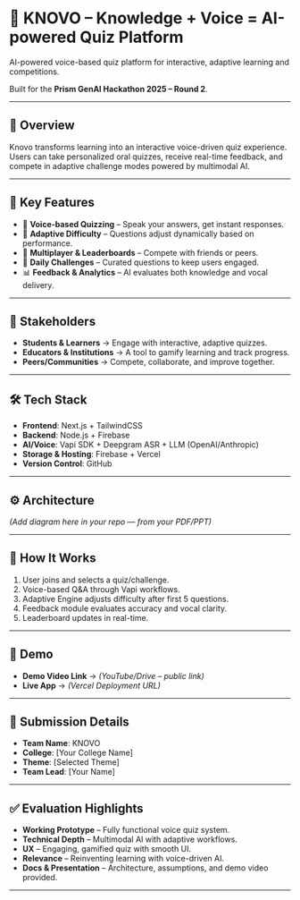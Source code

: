 # 🚀 KNOVO – Knowledge + Voice = AI-powered Quiz Platform  

AI-powered voice-based quiz platform for interactive, adaptive learning and competitions.  

Built for the **Prism GenAI Hackathon 2025 – Round 2**.  

---

## 🌟 Overview  

Knovo transforms learning into an interactive voice-driven quiz experience.  
Users can take personalized oral quizzes, receive real-time feedback, and compete in adaptive challenge modes powered by multimodal AI.  

---

## 🎯 Key Features  

- 🎤 **Voice-based Quizzing** – Speak your answers, get instant responses.  
- 🧠 **Adaptive Difficulty** – Questions adjust dynamically based on performance.  
- 👥 **Multiplayer & Leaderboards** – Compete with friends or peers.  
- 🔄 **Daily Challenges** – Curated questions to keep users engaged.  
- 📊 **Feedback & Analytics** – AI evaluates both knowledge and vocal delivery.  

---

## 👥 Stakeholders  

- **Students & Learners** → Engage with interactive, adaptive quizzes.  
- **Educators & Institutions** → A tool to gamify learning and track progress.  
- **Peers/Communities** → Compete, collaborate, and improve together.  

---

## 🛠️ Tech Stack  

- **Frontend**: Next.js + TailwindCSS  
- **Backend**: Node.js + Firebase  
- **AI/Voice**: Vapi SDK + Deepgram ASR + LLM (OpenAI/Anthropic)  
- **Storage & Hosting**: Firebase + Vercel  
- **Version Control**: GitHub  

---

## ⚙️ Architecture  

*(Add diagram here in your repo — from your PDF/PPT)*  

---

## 📌 How It Works  

1. User joins and selects a quiz/challenge.  
2. Voice-based Q&A through Vapi workflows.  
3. Adaptive Engine adjusts difficulty after first 5 questions.  
4. Feedback module evaluates accuracy and vocal clarity.  
5. Leaderboard updates in real-time.  

---

## 🎥 Demo  

- **Demo Video Link** → *(YouTube/Drive – public link)*  
- **Live App** → *(Vercel Deployment URL)*  

---

## 📂 Submission Details  

- **Team Name**: KNOVO  
- **College**: [Your College Name]  
- **Theme**: [Selected Theme]  
- **Team Lead**: [Your Name]  

---

## ✅ Evaluation Highlights  

- **Working Prototype** – Fully functional voice quiz system.  
- **Technical Depth** – Multimodal AI with adaptive workflows.  
- **UX** – Engaging, gamified quiz with smooth UI.  
- **Relevance** – Reinventing learning with voice-driven AI.  
- **Docs & Presentation** – Architecture, assumptions, and demo video provided.  

---
